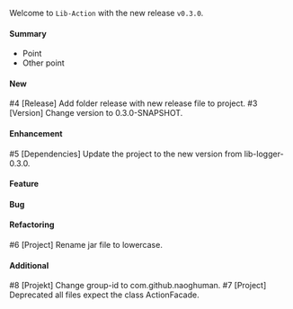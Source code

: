 Welcome to `Lib-Action` with the new release `v0.3.0`.



#### Summary
* Point
* Other point



#### New
#4 [Release] Add folder release with new release file to project.
#3 [Version] Change version to 0.3.0-SNAPSHOT.



#### Enhancement
#5 [Dependencies] Update the project to the new version from lib-logger-0.3.0.



#### Feature



#### Bug



#### Refactoring
#6 [Project] Rename jar file to lowercase.



#### Additional



[//]: # (Issues which will be integrated in this release)
#8 [Projekt] Change group-id to com.github.naoghuman.
#7 [Project] Deprecated all files expect the class ActionFacade.
